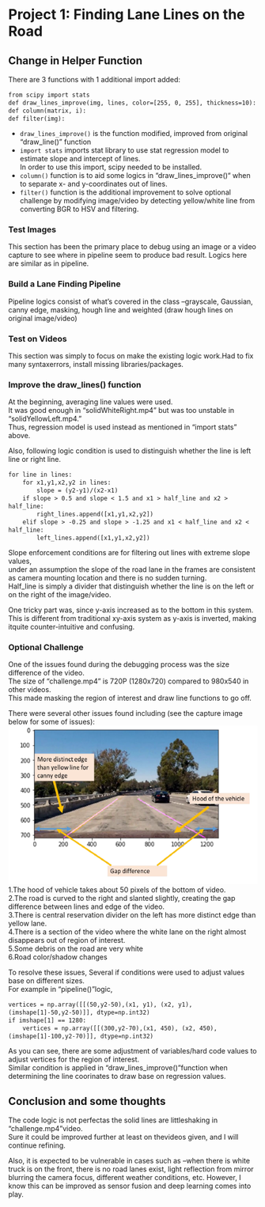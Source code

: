# Project 1: Finding Lane Lines on the Road
## Change in Helper Function
There are 3 functions with 1 additional import added:  
```
from scipy import stats
def draw_lines_improve(img, lines, color=[255, 0, 255], thickness=10):
def column(matrix, i):
def filter(img):
```
* `draw_lines_improve()` is the function modified, improved from original “draw_line()” function  
* `import stats` imports stat library to use stat regression model to estimate slope and intercept of lines.  
In order to use this import, scipy needed to be installed.  
* `column()` function is to aid some logics in “draw_lines_improve()“ when to separate x- and y-coordinates out of lines.  
* `filter()` function is the additional improvement to solve optional challenge by modifying image/video by detecting yellow/white line from converting BGR to HSV and filtering.



### Test Images
This section has been the primary place to debug using an image or a video capture to see where in pipeline seem to produce bad result. 
Logics here are similar as in pipeline.

### Build a Lane Finding Pipeline
Pipeline logics consist of what’s covered in the class –grayscale, Gaussian, canny edge, masking, hough line and weighted 
(draw hough lines on original image/video)

### Test on Videos
This section was simply to focus on make the existing logic work.Had to fix many syntaxerrors, install missing libraries/packages.

### Improve the draw_lines() function
At the beginning, averaging line values were used.  
It was good enough in “solidWhiteRight.mp4” but was too unstable in “solidYellowLeft.mp4.”  
Thus, regression model is used instead as mentioned in “import stats” above.  

Also, following logic condition is used to distinguish whether the line is left line or right line.
```
for line in lines:
    for x1,y1,x2,y2 in lines:
        slope = (y2-y1)/(x2-x1)
    if slope > 0.5 and slope < 1.5 and x1 > half_line and x2 > half_line:
        right_lines.append([x1,y1,x2,y2])
    elif slope > -0.25 and slope > -1.25 and x1 < half_line and x2 < half_line:
        left_lines.append([x1,y1,x2,y2])
```

Slope enforcement conditions are for filtering out lines with extreme slope values,  
under an assumption the slope of the road lane in the frames are consistent as camera mounting location and there is no sudden turning.  
Half_line is simply a divider that distinguish whether the line is on the left or on the right of the image/video.  

One tricky part was, since y-axis increased as to the bottom in this system.  
This is different from traditional xy-axis system as y-axis is inverted, making itquite counter-intuitive and confusing.  

### Optional Challenge
One of the issues found during the debugging process was the size difference of the video.  
The size of “challenge.mp4” is 720P (1280x720) compared to 980x540 in other videos.  
This made masking the region of interest and draw line functions to go off.  

There were several other issues found including (see the capture image below for some of issues):  
  <img src="https://github.com/na6an/SDCND/blob/master/P1/img1.PNG" alt="alt text" width="520" height="320">   
  1.The hood of vehicle takes about 50 pixels of the bottom of video.  
  2.The road is curved to the right and slanted slightly, creating the gap difference between lines and edge of the video.  
  3.There is central reservation divider on the left has more distinct edge than yellow lane.  
  4.There is a section of the video where the white lane on the right almost disappears out of region of interest.  
  5.Some debris on the road are very white  
  6.Road color/shadow changes  

To resolve these issues, Several if conditions were used to adjust values base on different sizes.  
For example in “pipeline()”logic, 

```
vertices = np.array([[(50,y2-50),(x1, y1), (x2, y1), (imshape[1]-50,y2-50)]], dtype=np.int32)
if imshape[1] == 1280:
    vertices = np.array([[(300,y2-70),(x1, 450), (x2, 450), (imshape[1]-100,y2-70)]], dtype=np.int32)
```

As you can see, there are some adjustment of variables/hard code values to adjust vertices for the region of interest.  
Similar condition is applied in “draw_lines_improve()”function when determining the line coorinates to draw base on regression values.  

## Conclusion and some thoughts 
The code logic is not perfectas the solid lines are littleshaking in “challenge.mp4”video.  
Sure it could be improved further at least on thevideos given, and I will continue refining.  

Also, it is expected to be vulnerable in cases such as –when there is white truck is on the front, there is no road lanes exist, light reflection from mirror blurring the camera focus, different weather conditions, etc. 
However, I know this can be improved as sensor fusion and deep learning comes into play.
